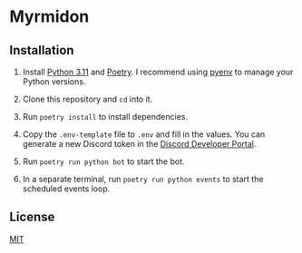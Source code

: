 # Myrmidon

## Installation

1. Install [Python 3.11] and [Poetry]. I recommend using [pyenv] to manage your Python
   versions.

3. Clone this repository and `cd` into it.

4. Run `poetry install` to install dependencies.

5. Copy the `.env-template` file to `.env` and fill in the values. You can generate a
   new Discord token in the [Discord Developer Portal].

6. Run `poetry run python bot` to start the bot.

7. In a separate terminal, run `poetry run python events` to start the scheduled events
   loop.

[Python 3.11]: https://www.python.org/downloads
[Poetry]: https://python-poetry.org
[pyenv]: https://github.com/pyenv/pyenv
[Discord Developer Portal]: https://discord.com/developers/applications

## License

[MIT](license.txt)
